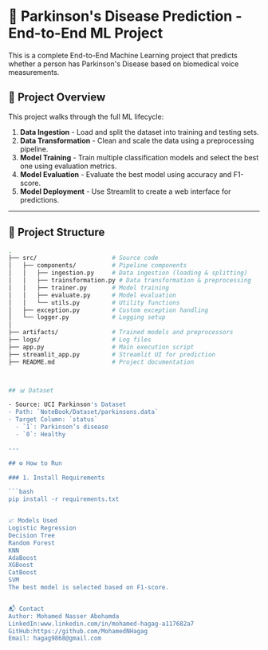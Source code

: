 # 🧠 Parkinson's Disease Prediction - End-to-End ML Project

This is a complete End-to-End Machine Learning project that predicts whether a person has Parkinson's Disease based on biomedical voice measurements.

## 🚀 Project Overview

This project walks through the full ML lifecycle:

1. **Data Ingestion** - Load and split the dataset into training and testing sets.
2. **Data Transformation** - Clean and scale the data using a preprocessing pipeline.
3. **Model Training** - Train multiple classification models and select the best one using evaluation metrics.
4. **Model Evaluation** - Evaluate the best model using accuracy and F1-score.
5. **Model Deployment** - Use Streamlit to create a web interface for predictions.

---

## 📁 Project Structure
```bash
.
├── src/                     # Source code
│   ├── components/          # Pipeline components
│   │   ├── ingestion.py     # Data ingestion (loading & splitting)
│   │   ├── trainsformation.py # Data transformation & preprocessing
│   │   ├── trainer.py       # Model training
│   │   ├── evaluate.py      # Model evaluation
│   │   └── utils.py         # Utility functions
│   ├── exception.py         # Custom exception handling
│   └── logger.py            # Logging setup
│
├── artifacts/               # Trained models and preprocessors
├── logs/                    # Log files
├── app.py                   # Main execution script
├── streamlit_app.py         # Streamlit UI for prediction
├── README.md                # Project documentation



## 📊 Dataset

- Source: UCI Parkinson's Dataset
- Path: `NoteBook/Dataset/parkinsons.data`
- Target Column: `status`  
  - `1`: Parkinson’s disease  
  - `0`: Healthy

---

## ⚙️ How to Run

### 1. Install Requirements

```bash
pip install -r requirements.txt


📈 Models Used
Logistic Regression
Decision Tree
Random Forest
KNN
AdaBoost
XGBoost
CatBoost
SVM
The best model is selected based on F1-score.


📬 Contact
Author: Mohamed Nasser Abohamda
LinkedIn:www.linkedin.com/in/mohamed-hagag-a117682a7
GitHub:https://github.com/MohamedNHagag
Email: hagag9868@gmail.com

